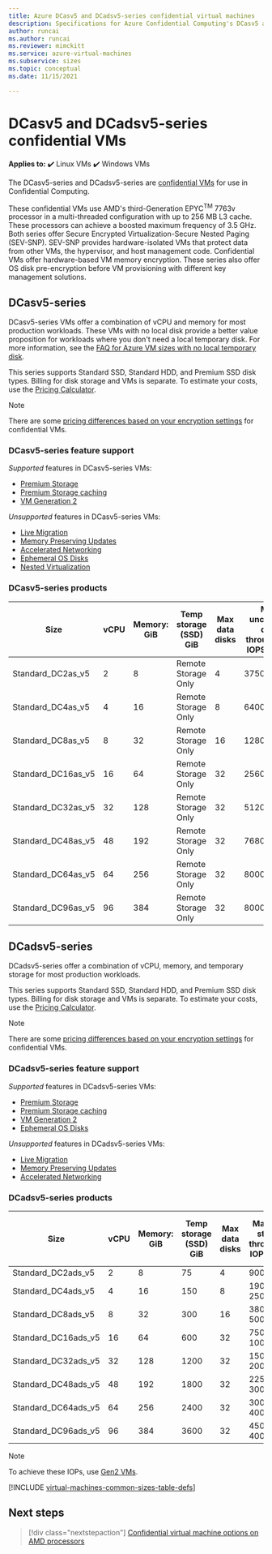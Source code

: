 ```yaml
---
title: Azure DCasv5 and DCadsv5-series confidential virtual machines
description: Specifications for Azure Confidential Computing's DCasv5 and DCadsv5-series confidential virtual machines. 
author: runcai 
ms.author: runcai
ms.reviewer: mimckitt
ms.service: azure-virtual-machines
ms.subservice: sizes
ms.topic: conceptual
ms.date: 11/15/2021

---
```


# DCasv5 and DCadsv5-series confidential VMs

**Applies to:** :heavy_check_mark: Linux VMs :heavy_check_mark: Windows VMs 

The DCasv5-series and DCadsv5-series are [confidential VMs](/azure/confidential-computing/confidential-vm-overview) for use in Confidential Computing. 

These confidential VMs use AMD's third-Generation EPYC<sup>TM</sup> 7763v processor in a multi-threaded configuration with up to 256 MB L3 cache. These processors can achieve a boosted maximum frequency of 3.5 GHz. Both series offer Secure Encrypted Virtualization-Secure Nested Paging (SEV-SNP). SEV-SNP provides hardware-isolated VMs that protect data from other VMs, the hypervisor, and host management code. Confidential VMs offer hardware-based VM memory encryption. These series also offer OS disk pre-encryption before VM provisioning with different key management solutions. 

## DCasv5-series

DCasv5-series VMs offer a combination of vCPU and memory for most production workloads. These VMs with no local disk provide a better value proposition for workloads where you don't need a local temporary disk. For more information, see the [FAQ for Azure VM sizes with no local temporary disk](azure-vms-no-temp-disk.yml). 

This series supports Standard SSD, Standard HDD, and Premium SSD disk types. Billing for disk storage and VMs is separate. To estimate your costs, use the [Pricing Calculator](https://azure.microsoft.com/pricing/calculator/).

> [!NOTE]
> There are some [pricing differences based on your encryption settings](/azure/confidential-computing/confidential-vm-overview#encryption-pricing-differences) for confidential VMs.

### DCasv5-series feature support

*Supported* features in DCasv5-series VMs:

- [Premium Storage](premium-storage-performance.md)
- [Premium Storage caching](premium-storage-performance.md)
- [VM Generation 2](generation-2.md)

*Unsupported* features in DCasv5-series VMs:

- [Live Migration](maintenance-and-updates.md)
- [Memory Preserving Updates](maintenance-and-updates.md)
- [Accelerated Networking](/azure/virtual-network/create-vm-accelerated-networking-cli)
- [Ephemeral OS Disks](ephemeral-os-disks.md)
- [Nested Virtualization](/virtualization/hyper-v-on-windows/user-guide/nested-virtualization)

### DCasv5-series products

| Size | vCPU | Memory: GiB | Temp storage (SSD) GiB | Max data disks | Max uncached disk throughput: IOPS/MBps | Max NICs | Max network bandwidth (Mbps)
|---|---|---|---|---|---|---|---|
| Standard_DC2as_v5  | 2  | 8   | Remote Storage Only | 4  | 3750/82    | 2 | 3000
| Standard_DC4as_v5  | 4  | 16  | Remote Storage Only | 8  | 6400/144   | 2 | 5000
| Standard_DC8as_v5  | 8  | 32  | Remote Storage Only | 16 | 12800/200  | 4 | 5000
| Standard_DC16as_v5 | 16 | 64  | Remote Storage Only | 32 | 25600/384  | 4 | 10000
| Standard_DC32as_v5 | 32 | 128 | Remote Storage Only | 32 | 51200/768  | 8 | 12500
| Standard_DC48as_v5 | 48 | 192 | Remote Storage Only | 32 | 76800/1152 | 8 | 15000
| Standard_DC64as_v5 | 64 | 256 | Remote Storage Only | 32 | 80000/1200 | 8 | 20000
| Standard_DC96as_v5 | 96 | 384 | Remote Storage Only | 32 | 80000/1600 | 8 | 20000

## DCadsv5-series

DCadsv5-series offer a combination of vCPU, memory, and temporary storage for most production workloads.

This series supports Standard SSD, Standard HDD, and Premium SSD disk types. Billing for disk storage and VMs is separate. To estimate your costs, use the [Pricing Calculator](https://azure.microsoft.com/pricing/calculator/).

> [!NOTE]
> There are some [pricing differences based on your encryption settings](/azure/confidential-computing/confidential-vm-overview#encryption-pricing-differences) for confidential VMs.

### DCadsv5-series feature support

*Supported* features in DCadsv5-series VMs:

- [Premium Storage](premium-storage-performance.md)
- [Premium Storage caching](premium-storage-performance.md)
- [VM Generation 2](generation-2.md)
- [Ephemeral OS Disks](ephemeral-os-disks.md)

*Unsupported* features in DCadsv5-series VMs:

- [Live Migration](maintenance-and-updates.md)
- [Memory Preserving Updates](maintenance-and-updates.md)
- [Accelerated Networking](/azure/virtual-network/create-vm-accelerated-networking-cli)

### DCadsv5-series products

| Size | vCPU | Memory: GiB | Temp storage (SSD) GiB | Max data disks | Max temp storage throughput: IOPS/MBps | Max uncached disk throughput: IOPS/MBps | Max NICs |  Max network bandwidth (Mbps)
|---|---|---|---|---|---|---|---|---|
| Standard_DC2ads_v5  | 2  | 8   | 75   | 4  | 9000 / 125    | 3750/82    | 2 | 3000
| Standard_DC4ads_v5  | 4  | 16  | 150  | 8  | 19000 / 250   | 6400/144   | 2 | 5000
| Standard_DC8ads_v5  | 8  | 32  | 300  | 16 | 38000 / 500   | 12800/200  | 4 | 5000
| Standard_DC16ads_v5 | 16 | 64  | 600  | 32 | 75000 / 1000  | 25600/384  | 4 | 10000
| Standard_DC32ads_v5 | 32 | 128 | 1200 | 32 | 150000 / 2000 | 51200/768  | 8 | 12500
| Standard_DC48ads_v5 | 48 | 192 | 1800 | 32 | 225000 / 3000 | 76800/1152 | 8 | 15000
| Standard_DC64ads_v5 | 64 | 256 | 2400 | 32 | 300000 / 4000 | 80000/1200 | 8 | 20000
| Standard_DC96ads_v5 | 96 | 384 | 3600 | 32 | 450000 / 4000 | 80000/1600 | 8 | 20000

> [!NOTE]
> To achieve these IOPs, use [Gen2 VMs](generation-2.md).

[!INCLUDE [virtual-machines-common-sizes-table-defs](../../includes/virtual-machines-common-sizes-table-defs.md)]

## Next steps

> [!div class="nextstepaction"]
> [Confidential virtual machine options on AMD processors](/azure/confidential-computing/virtual-machine-options)
